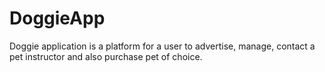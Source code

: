 # DoggieApp
Doggie application is a platform for a user to advertise, manage, contact a pet instructor and also purchase pet of choice.
